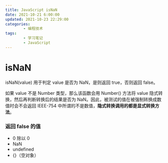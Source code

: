 ```yaml
---
title: JavaScript isNaN
date: 2021-10-21 6:00:00
updated: 2021-10-23 22:29:00
categories:
        - 编程技术
tags:
        - 学习笔记
        - JavaScript
---
```


# isNaN

isNaN(value) 用于判定 value 是否为 NaN，是则返回 true，否则返回 false。

如果 value 不是 Number 类型，那么该函数会用 Number() 方法将 value 隐式转换，然后再判断转换后的结果是否为 NaN。因此，被测试的值在被强制转换成数值时会不会返回 IEEE-754 中所谓的不是数值，**隐式转换调用的都是显式转换方法**。

### 返回 false 的值

- 0 除以 0
- NaN
- undefined
- {}（空对象）
